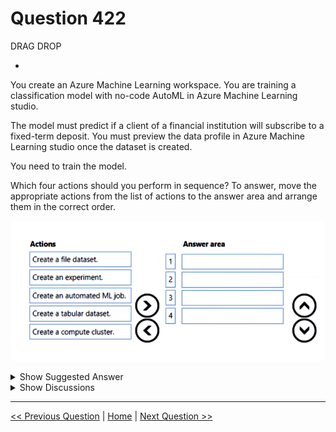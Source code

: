 # Question 422

DRAG DROP

-

You create an Azure Machine Learning workspace. You are training a classification model with no-code AutoML in Azure Machine Learning studio.

The model must predict if a client of a financial institution will subscribe to a fixed-term deposit. You must preview the data profile in Azure Machine Learning studio once the dataset is created.

You need to train the model.

Which four actions should you perform in sequence? To answer, move the appropriate actions from the list of actions to the answer area and arrange them in the correct order.

![Question Image](../images/q422_q_image475.png)

<details>
  <summary>Show Suggested Answer</summary>

<img src="../images/q422_ans_0_image476.png" alt="Answer Image"><br>

</details>

<details>
  <summary>Show Discussions</summary>

<blockquote><p><strong>sl_mslconsulting</strong> <code>(Sat 30 Nov 2024 21:55)</code> - <em>Upvotes: 1</em></p><p>If you follow along closely with the steps detailed in the link provided by paperflying:
Create an Automated Machine Learning job 
Create and load a dataset as a data asset ( I would pick tabular as this is the default and only option supported by Auto ML. Also you can preview the data at this step)
create an experiment ( part of the configure job task)
create compute target ( part of the configure job task)
Again this is strictly following the steps outlined in the doc and you don&#x27;t need to agree.</p></blockquote>
<blockquote><p><strong>sl_mslconsulting</strong> <code>(Sat 30 Nov 2024 22:08)</code> - <em>Upvotes: 1</em></p><p>In the newest UI, you specify the experiment name in the &quot;Basic settings&quot; step, which comes before the &quot;Task type &amp; data&quot;. So you just have to decide the orders yourself.</p></blockquote>
<blockquote><p><strong>PI_Team</strong> <code>(Sun 25 Feb 2024 12:39)</code> - <em>Upvotes: 2</em></p><p>Create a tabular dataset.
Create a compute cluster.
Create an experiment.
Create an automated ML job.

First, you need to create a tabular dataset that contains the data you want to use to train the model. You can do this by uploading a file or connecting to an external data source in Azure Machine Learning studio. Once the dataset is created, you can preview the data profile in Azure Machine Learning studio.

Next, you need to create a compute cluster that will be used to run the automated ML job.

After creating the compute cluster, you need to create an experiment to track the runs of your automated ML job. An experiment is a named container for a series of related runs.

Finally, you need to create an automated ML job

SaM</p></blockquote>

<blockquote><p><strong>PI_Team</strong> <code>(Wed 10 Jul 2024 10:36)</code> - <em>Upvotes: 1</em></p><p>I need to make corrections here. I went through it myself. The first thing you will do on Azure Ml is going to Azure Auto ML job, then it asks you for a name for the experiment (so create the experiment), then you can import data where you can see the data as well, indeed a preview of the dataset. Finally, you will create or choose the compute cluster and  then you will submit the experiment. So, I still don&#x27;t know what this question is asking specifically, but I would go with the order I mentioned in the updated comment.

SaM</p></blockquote>

<blockquote><p><strong>deyoz</strong> <code>(Sat 24 Aug 2024 15:15)</code> - <em>Upvotes: 1</em></p><p>you are right but i think as you are creating automated ML job you need to select the dataset, environment, then select compute cluster. That means these objects should have already been created. Therefore, logically, your earlier answer seems to be correct  for me.</p></blockquote>
<blockquote><p><strong>phdykd</strong> <code>(Sat 27 Jan 2024 18:41)</code> - <em>Upvotes: 4</em></p><p>Create a tabular dataset
Create a compute cluster
Create an experiment
Create an automated ML job</p></blockquote>
<blockquote><p><strong>vish9</strong> <code>(Mon 13 Nov 2023 13:32)</code> - <em>Upvotes: 1</em></p><p>Automated ML only supports Tabular dataset
https://learn.microsoft.com/en-us/azure/machine-learning/v1/how-to-create-register-datasets?view=azureml-api-1</p></blockquote>
<blockquote><p><strong>paperflying</strong> <code>(Fri 27 Oct 2023 23:33)</code> - <em>Upvotes: 1</em></p><p>Upload the file and preview.
https://learn.microsoft.com/en-us/azure/machine-learning/tutorial-first-experiment-automated-ml?view=azureml-api-2</p></blockquote>
<blockquote><p><strong>adamcodes716</strong> <code>(Thu 26 Oct 2023 11:48)</code> - <em>Upvotes: 1</em></p><p>Why not tabular dataset?</p></blockquote>

</details>

---

[<< Previous Question](question_421.md) | [Home](../index.md) | [Next Question >>](question_423.md)

